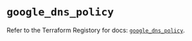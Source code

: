 # `google_dns_policy`

Refer to the Terraform Registory for docs: [`google_dns_policy`](https://registry.terraform.io/providers/hashicorp/google-beta/4.78.0/docs/resources/google_dns_policy).
